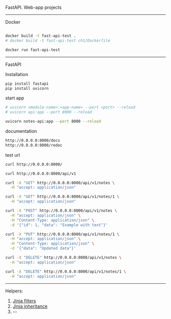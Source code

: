 FastAPI. Web-app projects

-----

Docker

```bash

docker build -t fast-api-test .
# docker build -t fast-api-test ch1/Dockerfile

docker run fast-api-test
```

-----

FastAPI

Installation

```bash
pip install fastapi
pip install uvicorn
```

start app
```bash
# uvicorn <module-name>:<app-name> --port <port> --reload
# uvicorn api:app --port 8000 --reload

uvicorn notes-api:app --port 8000 --reload
```

documentation
```bash
http://0.0.0.0:8000/docs
http://0.0.0.0:8000/redoc
```

test url
```bash
curl http://0.0.0.0:8000/

curl http://0.0.0.0:8000/api/v1

curl -X "GET" http://0.0.0.0:8000/api/v1/notes \
  -H "accept: application/json"

curl -X "GET" http://0.0.0.0:8000/api/v1/notes/1 \
  -H "accept: application/json"

curl -X "POST" http://0.0.0.0:8000/api/v1/notes \
  -H "accept: application/json" \
  -H "Content-Type: application/json" \
  -d '{"id": 1, "data": "Example with text"}'

curl -X "PUT" http://0.0.0.0:8000/api/v1/notes/1 \
  -H "accept: application/json" \
  -H "Content-Type: application/json" \
  -d '{"data": "Updated data"}'

curl -X "DELETE" http://0.0.0.0:8000/api/v1/notes \
  -H "accept: application/json"

curl -X "DELETE" http://0.0.0.0:8000/api/v1/notes/1 \
  -H "accept: application/json"

```

-----

Helpers:

1. [Jinja filters](https://jinja.palletsprojects.com/en/3.0.x/templates/#builtin-filters)
2. [Jinja inheritance](https://jinja.palletsprojects.com/en/3.0.x/templates/#template-inheritance)
3. --
